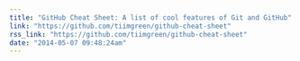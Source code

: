 ```yaml
---
title: "GitHub Cheat Sheet: A list of cool features of Git and GitHub"
link: "https://github.com/tiimgreen/github-cheat-sheet"
rss_link: "https://github.com/tiimgreen/github-cheat-sheet"
date: "2014-05-07 09:48:24am"
---
```

